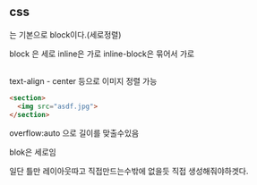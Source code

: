 ## css
<div>는 기본으로 block이다.(세로정렬)

block 은 세로
inline은 가로
inline-block은 묶어서 가로
##
text-align - center 등으로 이미지 정렬 가능
```html
<section>
  <img src="asdf.jpg">
</section>

```

overflow:auto 으로 길이를 맞출수있음



blok은 세로임

일단 틀만 레이아웃따고 직접만드는수밖에 없을듯 직접 생성해줘야하겟다.
